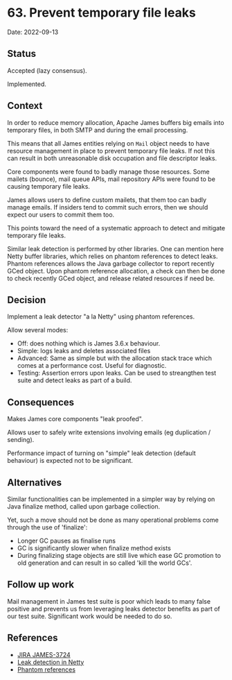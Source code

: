 # 63. Prevent temporary file leaks

Date: 2022-09-13

## Status

Accepted (lazy consensus).

Implemented. 

## Context

In order to reduce memory allocation, Apache James buffers big emails into temporary files, in both SMTP
and during the email processing.

This means that all James entities relying on `Mail` object needs to have resource management in place
to prevent temporary file leaks. If not this can result in both unreasonable disk occupation and file
descriptor leaks.

Core components were found to badly manage those resources. Some mailets (bounce), mail queue APIs, mail 
repository APIs were found to be causing temporary file leaks.

James allows users to define custom mailets, that them too can badly manage emails. If insiders tend to
commit such errors, then we should expect our users to commit them too.

This points toward the need of a systematic approach to detect and mitigate temporary file leaks.

Similar leak detection is performed by other libraries. One can mention here Netty buffer libraries,
which relies on phantom references to detect leaks. Phantom references allows the Java garbage collector
to report recently GCed object. Upon phantom reference allocation, a check can then be done to check recently 
GCed object, and release related resources if need be.

## Decision

Implement a leak detector "a la Netty" using phantom references.

Allow several modes:
 - Off: does nothing which is James 3.6.x behaviour.
 - Simple: logs leaks and deletes associated files
 - Advanced: Same as simple but with the allocation stack trace which comes at a performance cost.
 Useful for diagnostic.
 - Testing: Assertion errors upon leaks. Can be used to streangthen test suite and detect leaks as part 
 of a build.

## Consequences

Makes James core components "leak proofed".

Allows user to safely write extensions involving emails (eg duplication / sending).

Performance impact of turning on "simple" leak detection (default behaviour) is expected not 
to be significant.

## Alternatives

Similar functionalities can be implemented in a simpler way by relying on Java finalize method, called 
upon garbage collection.

Yet, such a move should not be done as many operational problems come through the use of 'finalize':
 - Longer GC pauses as finalise runs
 - GC is significantly slower when finalize method exists
 - During finalizing stage objects are still live which ease GC promotion to old generation and can result
 in so called 'kill the world GCs'.

## Follow up work

Mail management in James test suite is poor which leads to many false positive and prevents
us from leveraging leaks detector benefits as part of our test suite. Significant work would
be needed to do so.

## References

- [JIRA JAMES-3724](https://issues.apache.org/jira/browse/JAMES-3724)
- [Leak detection in Netty](https://netty.io/wiki/reference-counted-objects.html)
- [Phantom references](https://www.baeldung.com/java-phantom-reference)
